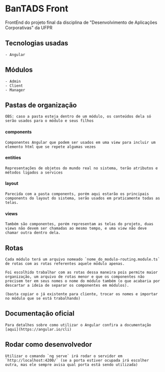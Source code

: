 # BanTADS Front

FrontEnd do projeto final da disciplina de "Desenvolvimento de Aplicações Corporativas" da UFPR

## Tecnologias usadas
    - Angular

## Módulos
    - Admin
    - Client
    - Manager
## Pastas de organização
    OBS: caso a pasta esteja dentro de um módulo, os conteúdos dela só serão usados para o módulo e seus filhos

#### components
    Componentes Angular que podem ser usados em uma view para incluir um elemento html que se repete algumas vezes
#### entities
    Representações de objetos do mundo real no sistema, terão atributos e métodos ligados a services

#### layout
    Parecida com a pasta components, porém aqui estarão os principais components do layout do sistema, serão usados em praticamente todas as telas.

#### views
    Também são componentes, porém representam as telas do projeto, duas views não devem ser chamadas ao mesmo tempo, e uma view não deve chamar outra dentro dela.

## Rotas
    Cada módulo terá um arquivo nomeado `nome_do_modulo-routing.module.ts` de rotas com as rotas referentes aquele módulo apenas.
    
    Foi escolhido trabalhar com as rotas dessa maneira pois permite maior organização, um arquivo de rotas menor e que os componentes não precisem ter em seus nomes o nome do módulo também (o que acabaria por descartar a ideia de separar os componentes em módulos).

    (basta copiar o já existente para cliente, trocar os nomes e importar no módulo que se está trabalhando)

## Documentação oficial
    Para detalhes sobre como utilizar o Angular confira a documentação [aqui](https://angular.io/cli)

## Rodar como desenvolvedor
    Utilizar o comando `ng serve` irá rodar o servidor em `http://localhost:4200/` (se a porta estiver ocupada irá escolher outra, mas ele sempre avisa qual porta está sendo utilizada)